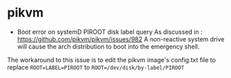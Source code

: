 # pikvm

 * Boot error on systemD PIROOT disk label query
As discussed in : https://github.com/pikvm/pikvm/issues/982
A non-reactive system drive will cause the arch distribution to boot into the emergency shell.

The workaround to this issue is to edit the pikvm image's config.txt file to replace `ROOT=LABEL=PIROOT` to `ROOT=/dev/disk/by-label/PIROOT`



